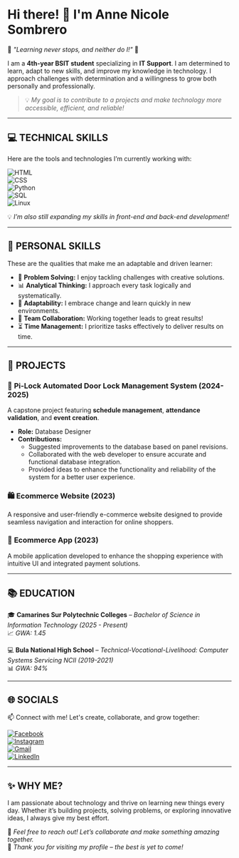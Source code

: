 # Hi there! 👋 I'm **Anne Nicole Sombrero**  

🌟 *"Learning never stops, and neither do I!"* 🌟  

I am a **4th-year BSIT student** specializing in **IT Support**. I am determined to learn, adapt to new skills, and improve my knowledge in technology. I approach challenges with determination and a willingness to grow both personally and professionally. 

> 💡 *My goal is to contribute to a projects and make technology more accessible, efficient, and reliable!*  

---

## 💻 **TECHNICAL SKILLS**  
Here are the tools and technologies I’m currently working with:  

![HTML](https://img.shields.io/badge/HTML-Intermediate-orange?style=for-the-badge&logo=html5&logoColor=white)  
![CSS](https://img.shields.io/badge/CSS-Beginner-blue?style=for-the-badge&logo=css3&logoColor=white)  
![Python](https://img.shields.io/badge/Python-Beginner-green?style=for-the-badge&logo=python&logoColor=white)  
![SQL](https://img.shields.io/badge/SQL-Beginner-yellow?style=for-the-badge&logo=mysql&logoColor=white)  
![Linux](https://img.shields.io/badge/Linux-Beginner-purple?style=for-the-badge&logo=linux&logoColor=white)  

💡 *I’m also still expanding my skills in front-end and back-end development!*  

---

## 🌟 **PERSONAL SKILLS**  
These are the qualities that make me an adaptable and driven learner:  
- 🤔 **Problem Solving:** I enjoy tackling challenges with creative solutions.  
- 📊 **Analytical Thinking:** I approach every task logically and systematically.  
- 🌱 **Adaptability:** I embrace change and learn quickly in new environments.  
- 🤝 **Team Collaboration:** Working together leads to great results!  
- ⏳ **Time Management:** I prioritize tasks effectively to deliver results on time.  

---

## 🚀 **PROJECTS**  

### 🔐 **Pi-Lock Automated Door Lock Management System (2024-2025)**  
A capstone project featuring **schedule management**, **attendance validation**, and **event creation**.  

- **Role:** Database Designer  
- **Contributions:**  
  - Suggested improvements to the database based on panel revisions.  
  - Collaborated with the web developer to ensure accurate and functional database integration.  
  - Provided ideas to enhance the functionality and reliability of the system for a better user experience.  

### 🛍️ **Ecommerce Website (2023)**  
A responsive and user-friendly e-commerce website designed to provide seamless navigation and interaction for online shoppers.  

### 📱 **Ecommerce App (2023)**  
A mobile application developed to enhance the shopping experience with intuitive UI and integrated payment solutions.  

---

## 📚 **EDUCATION**  
🎓 **Camarines Sur Polytechnic Colleges** – *Bachelor of Science in Information Technology (2025 - Present)*  
📈 *GWA: 1.45*  

💻 **Bula National High School** – *Technical-Vocational-Livelihood: Computer Systems Servicing NCII (2019-2021)*  
📊 *GWA: 94%*  

---

## 🌐 **SOCIALS**  
📫 Connect with me! Let's create, collaborate, and grow together:  

[![Facebook](https://img.shields.io/badge/Facebook-1877F2?style=for-the-badge&logo=facebook&logoColor=white)](https://facebook.com)  
[![Instagram](https://img.shields.io/badge/Instagram-E4405F?style=for-the-badge&logo=instagram&logoColor=white)](https://instagram.com)  
[![Gmail](https://img.shields.io/badge/Gmail-D14836?style=for-the-badge&logo=gmail&logoColor=white)](mailto:ansombrero@my.cspc.edu.ph.com)  
[![LinkedIn](https://img.shields.io/badge/LinkedIn-0A66C2?style=for-the-badge&logo=linkedin&logoColor=white)](https://linkedin.com)  

---

## ✨ **WHY ME?**  
I am passionate about technology and thrive on learning new things every day. Whether it’s building projects, solving problems, or exploring innovative ideas, I always give my best effort.  

💬 *Feel free to reach out! Let’s collaborate and make something amazing together.*  
🚀 *Thank you for visiting my profile – the best is yet to come!*  
